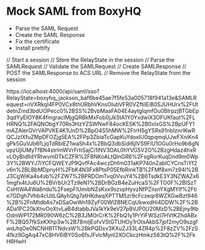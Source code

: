 # Mock SAML from BoxyHQ

- Parse the SAML Request
- Create the SAML Response
- Fix the certificate
- Install prettify

// Start a session
// Store the RelayState in the session
// Parse the SAMLRequest
// Validate the SAMLRequest
// Create SAMLResponse
// POST the SAMLResponse to ACS URL
// Remove the RelayState from the session

https://localhost:4000/api/saml/sso?RelayState=boxyhq_jackson_baf6be45ae7f5fe53a005718f941a13e&SAMLRequest=nVXRkqI4FP0VCx8thURbhVKnsOlubVFR0VZftiIEiB0SJUHUrx%2FUtdetnZmd3bdUOPecc0%2BSS%2BvbMaaFA04E4aytgIqmfOu0BIrpzjBTGbEp3qdYyEIOY8K4fmgracIMjgQRBkMxFob0jJk5tA1Y0YxdwiX3OFUKfaut%2FLHRNQ%2FAQNObgY70Rs3HzYZSWNwF84ocKESK%2B0xIxGS%2BpUFY1mAZAlerGVrVAPVKE4K1UnD%2BpO4S5hMW%2FtrH5gYSRs91nbIznrlKwRQCJzIXfuZMpDFOZjg5EA%2FPp3ZbiaTcGapKuYdoxIU0qpqmqUJwFXniKn4gPk5GuVJb6fLjqTdRblEZ1waSh4x%2BbQ3dbSidi6jIVS9FlU1OGu0rHo9b6gNvpzUjIUMyTfBN4strlmWVrFrhSajCi1lNV3OAL0hYVG5V2O%2BzgHdaz4hxRvLOyBldlIdYRtwvmDTkCZFR%2FBNKoALtQlnGR6%2FsgRorKuqDnd9m0Wp3Y%2BWYJ7iYCFQWEYJP9QvfFAc4wczDhfm031aKP740nZabICYCnsTiYf2v6n%2BLBbMDpnyH%2FbK4N3Fx8PtsP05EfbRmkTB%2FMf8xm7z94l%2BJ3CgWiKa4s4sb%2FZW7%2BPRDOmTvq0VvuY4%2B6TsdkE3Y3NZWAZx61mgfx4tJu6U%2BVrbUr2Tz9eN1%2BDrBGzB4eZuHcaS%2FTO0F%2BISzTCxHtWA4Wa8ndu%2FsepFlUmibNZsKxx9szvpHyvzNfPZiisnYXgMYIf%2Ftie7GDgh7Vhb4cUitLQAyhQtg7atHKdwqXPTTM5zr9cFczeqr8WZXGwBzt946%2B%2FnMtdbAs7xDSaOwWn19ZyF00Wl2BNECqUkwxdHi4DDW%2F%2BADa1PC20kXhvOoXtvLaB4dtabbJVa1kYk9eV27p9VJP0U20MzD%2BEjny9IbOdmWP172MR090W6zC%2B3JMOrCrK%2FbQ1y1PrYlFWSzl7HVtKZhdABxF%2BQ57fkSxKXhp3w%2B78mIjEofvV5tGTUHOy1rOtsAkbS7jpf2myO9szgfwdJtqOe0NCNHB1TNdvsW%2BkPQDxv3KXuZJ33L4ZR4p%2F8zZV%2FzS4fkz9GgAq47xC8HV6iBY0So6fsJFvlcMynl2XOCkczHmkzS63tQ%2F%2FkH6HwH